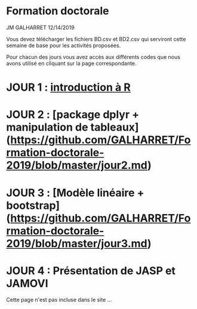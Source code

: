 Formation doctorale
================
JM GALHARRET
12/14/2019

Vous devez télécharger les fichiers BD.csv et BD2.csv qui serviront cette semaine de
base pour les activités proposées.

Pour chacun des jours vous avez accès aux différents codes que nous avons utilisé en cliquant sur la page correspondante. 

# JOUR 1 : [introduction à R](https://github.com/GALHARRET/Formation-doctorale-2019/blob/master/jour1.md)


# JOUR 2 : [package dplyr + manipulation de tableaux] (https://github.com/GALHARRET/Formation-doctorale-2019/blob/master/jour2.md)

# JOUR 3 : [Modèle linéaire + bootstrap] (https://github.com/GALHARRET/Formation-doctorale-2019/blob/master/jour3.md)

# JOUR 4 : Présentation de JASP et JAMOVI  
Cette page n'est pas incluse dans le site ... 
